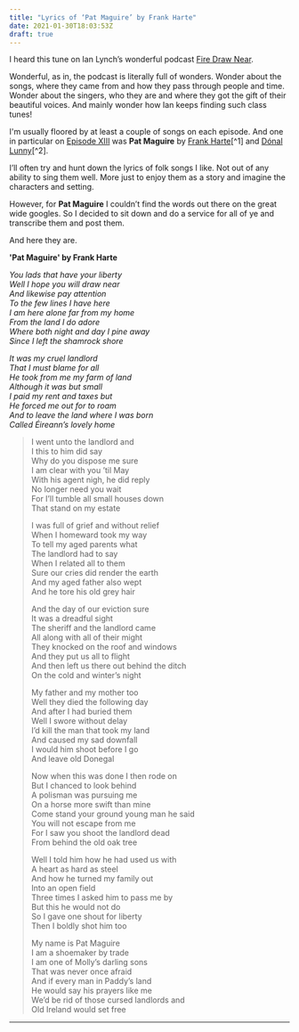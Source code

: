 ```yaml
---
title: "Lyrics of ‘Pat Maguire’ by Frank Harte"
date: 2021-01-30T18:03:53Z
draft: true
---
```


I heard this tune on Ian Lynch’s wonderful podcast [Fire Draw Near](~https://campsite.bio/firedrawnear~).  

Wonderful, as in, the podcast is literally full of wonders. Wonder about the songs, where they came from and how they pass through people and time. Wonder about the singers, who they are and where they got the gift of their beautiful voices. And mainly wonder how Ian keeps finding such class tunes!

I'm usually floored by at least a couple of songs on each episode. And one in particular on [Episode XIII](~https://soundcloud.com/firedrawnear/fire-draw-near-episode-xiii~) was **Pat Maguire** by [Frank Harte](~https://en.wikipedia.org/wiki/Frank_Harte~)[^1] and [Dónal Lunny](~https://en.wikipedia.org/wiki/Dónal_Lunny~)[^2].

I’ll often try and hunt down the lyrics of folk songs I like. Not out of any ability to sing them well. More just to enjoy them as a story and imagine the characters and setting. 

However, for **Pat Maguire** I couldn’t find the words out there on the great wide googles. So I decided to sit down and do a service for all of ye and transcribe them and post them. 
 
And here they are. 

**'Pat Maguire' by Frank Harte**

*You lads that have your liberty*\
*Well I hope you will draw near*\
*And likewise pay attention*\
*To the few lines I have here*\
*I am here alone far from my home*\
*From the land I do adore*\
*Where both night and day I pine away*\
*Since I left the shamrock shore*

*It was my cruel landlord*\
*That I must blame for all*\
*He took from me my farm of land*\
*Although it was but small*\
*I paid my rent and taxes but*\
*He forced me out for to roam*\
*And to leave the land where I was born*\
*Called Éireann’s lovely home*
 
> I went unto the landlord and<br /> 
> I this to him did say<br />
> Why do you dispose me sure<br />
> I am clear with you ’til May<br />
> With his agent nigh, he did reply<br />
> No longer need you wait<br />
> For I’ll tumble all small houses down<br />
> That stand on my estate<br />
> 
> I was full of grief and without relief<br />
> When I homeward took my way<br />
> To tell my aged parents what<br />
> The landlord had to say<br />
> When I related all to them<br />
> Sure our cries did render the earth<br />
> And my aged father also wept<br />
> And he tore his old grey hair<br />
> 
> And the day of our eviction sure<br />
> It was a dreadful sight<br />
> The sheriff and the landlord came<br /> 
> All along with all of their might<br />
> They knocked on the roof and windows<br />
> And they put us all to flight<br />
> And then left us there out behind the ditch<br />
> On the cold and winter’s night<br />
> 
> My father and my mother too<br />
> Well they died the following day<br />
> And after I had buried them<br />
> Well I swore without delay<br />
> I’d kill the man that took my land<br />
> And caused my sad downfall<br />
> I would him shoot before I go<br />
> And leave old Donegal<br />
> 
> Now when this was done I then rode on<br />
> But I chanced to look behind<br />
> A polisman was pursuing me<br />
> On a horse more swift than mine<br />
> Come stand your ground young man he said<br />
> You will not escape from me<br />
> For I saw you shoot the landlord dead<br />
> From behind the old oak tree<br />
> 
> Well I told him how he had used us with<br />
> A heart as hard as steel<br />
> And how he turned my family out<br />
> Into an open field<br />
> Three times I asked him to pass me by<br />
> But this he would not do<br />
> So I gave one shout for liberty<br />
> Then I boldly shot him too<br />
> 
> My name is Pat Maguire<br />
> I am a shoemaker by trade<br />
> I am one of Molly’s darling sons<br />
> That was never once afraid<br />
> And if every man in Paddy’s land<br />
> He would say his prayers like me<br />
> We’d be rid of those cursed landlords and<br />
> Old Ireland would set free<br />


---
 
[^1]: I read this page wondering why this lesser-known folk singer had such a full biography on Wikipedia. So I checked who added the information. Turns out it’s some legend pensioner called [Patrick](~https://en.wikipedia.org/wiki/User:Pdebee~) who lives by the Welsh coast. He’s edited literally **hundreds** of musicians’ pages, along with a heap of other stuff. Blessed be the unsung Wikipedia editors, that’s what I say.

[^2]: Was unsure what Dónal did on this song as I couldn’t hear him playing. However, [Ian let me know through Twitter](~https://twitter.com/oneleg_oneeye/status/1334051221896884225~) that “Dónal Lunny played accompaniment on about half the songs on this album (The Hungry Voice), but this song wasn’t one of them…”. 
